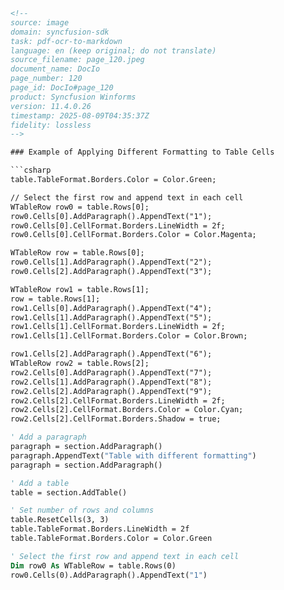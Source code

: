 ```html
<!-- 
source: image
domain: syncfusion-sdk
task: pdf-ocr-to-markdown
language: en (keep original; do not translate)
source_filename: page_120.jpeg
document_name: DocIo
page_number: 120
page_id: DocIo#page_120
product: Syncfusion Winforms
version: 11.4.0.26
timestamp: 2025-08-09T04:35:37Z
fidelity: lossless
-->

### Example of Applying Different Formatting to Table Cells

```csharp
table.TableFormat.Borders.Color = Color.Green;

// Select the first row and append text in each cell
WTableRow row0 = table.Rows[0];
row0.Cells[0].AddParagraph().AppendText("1");
row0.Cells[0].CellFormat.Borders.LineWidth = 2f;
row0.Cells[0].CellFormat.Borders.Color = Color.Magenta;

WTableRow row = table.Rows[0];
row0.Cells[1].AddParagraph().AppendText("2");
row0.Cells[2].AddParagraph().AppendText("3");

WTableRow row1 = table.Rows[1];
row = table.Rows[1];
row1.Cells[0].AddParagraph().AppendText("4");
row1.Cells[1].AddParagraph().AppendText("5");
row1.Cells[1].CellFormat.Borders.LineWidth = 2f;
row1.Cells[1].CellFormat.Borders.Color = Color.Brown;

row1.Cells[2].AddParagraph().AppendText("6");
WTableRow row2 = table.Rows[2];
row2.Cells[0].AddParagraph().AppendText("7");
row2.Cells[1].AddParagraph().AppendText("8");
row2.Cells[2].AddParagraph().AppendText("9");
row2.Cells[2].CellFormat.Borders.LineWidth = 2f;
row2.Cells[2].CellFormat.Borders.Color = Color.Cyan;
row2.Cells[2].CellFormat.Borders.Shadow = true;
```

```vb
' Add a paragraph
paragraph = section.AddParagraph()
paragraph.AppendText("Table with different formatting")
paragraph = section.AddParagraph()

' Add a table
table = section.AddTable()

' Set number of rows and columns
table.ResetCells(3, 3)
table.TableFormat.Borders.LineWidth = 2f
table.TableFormat.Borders.Color = Color.Green

' Select the first row and append text in each cell
Dim row0 As WTableRow = table.Rows(0)
row0.Cells(0).AddParagraph().AppendText("1")
```

<!-- 
tags: [syncfusion, winforms, tables, formatting, borders, colors] 
keywords: [table, formatting, borders, line width, color, cell format, shadow, WTableRow, WTableCell, table borders, different formatting]
-->
```